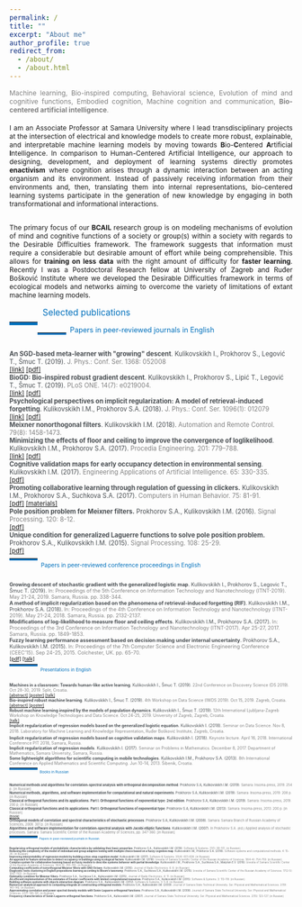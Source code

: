 ```yaml
---
permalink: /
title: ""
excerpt: "About me"
author_profile: true
redirect_from: 
  - /about/
  - /about.html
---
```



<div style ="text-align: justify;">
<span style ="color:gray; font-size:85%; ">
Machine learning, Bio-inspired computing, Behavioral science, Evolution of mind and cognitive functions, Embodied cognition, Machine cognition and communication, <strong>Bio-centered artificial intelligence</strong>. 
</span><br><br>

<span style ="font-size:85%; ">
I am an Associate Professor at Samara University where I lead transdisciplinary projects at the intersection of electrical and knowledge models to create more robust, explainable, and interpretable  machine learning models by  moving towards <b>B</b>io-<b>C</b>entered <b>A</b>rtificial <b>I</b>ntelligence. In comparison to Human-Centered Artificial Intelligence, our approach to designing, development, and deployment of learning systems directly promotes <strong>enactivism</strong> where cognition arises through a dynamic interaction between an acting organism and its environment. Instead of passively receiving information from their environments and, then, translating them into internal representations, bio-centered learning systems participate in the generation of new knowledge by engaging in both transformational and informational interactions.<br><br>

The primary focus of our <b>BCAIL</b> research group is on modeling mechanisms of evolution of mind and cognitive functions of a society or group(s) within a society with regards to the Desirable Difficulties framework. The framework suggests that information must require a considerable but desirable amount of effort while being comprehensible. 
This allows for <strong>training on less data</strong> with the right amount of difficulty for <strong>faster learning</strong>. Recently I was a Postdoctoral Research fellow at University of Zagreb and Ruđer Bošković Institute where we developed the Desirable Difficulties framework in terms of ecological models and networks aiming to overcome the variety of limitations of extant machine learning models.  
</span>
</div>

<p style="float:left;">
    <hr style="float:left; border-bottom: 5px solid #0070bc; width: 10%; clear: none; position: relative; top: 1.0em;"/>
</p>
<a name="publications"></a>
<div style="font-size:110%; color: #0070bc">
    &nbsp; Selected publications
</div>



<p style="float:left;">
    <hr style="float:left; border-bottom: 3px solid #0070bc; width: 10%; clear: none; position: relative; top: 0.85em;"/>
</p>
<div style="font-size:90%; color: #0070bc;">
&nbsp; Papers in peer-reviewed journals in English
</div>
<p id="short-spaced" style="line-height: 5%;">
<br>
</p>

<span style ="font-size:80%; ">
<span style="color:#494e52">
<b>An SGD-based meta-learner with "growing" descent</b>.
Kulikovskikh I., Prokhorov S., Legović T., Šmuc T. (2019). 
<span style="color:gray">
J. Phys.: Conf. Ser. 1368: 052008<br>
<a href="https://iopscience.iop.org/article/10.1088/1742-6596/1368/5/052008">[link]</a>
<a href="https://ilonakulikovskikh.github.io/files/kulikovskikh2019.pdf">[pdf]</a><br>
<span style="color:#494e52">
<b>BioGD: Bio-inspired robust gradient descent</b>.
Kulikovskikh I., Prokhorov S., Lipić T., Legović T., Šmuc T. (2019). 
<span style="color:gray">
PLoS ONE. 14(7): e0219004.<br>
<a href="https://journals.plos.org/plosone/article?id=10.1371/journal.pone.0219004">[link]</a>
<a href="https://ilonakulikovskikh.github.io/files/kulikovskikh2019_1.pdf">[pdf]</a><br>
<span style="color:#494e52">
<b>Psychological perspectives on implicit regularization: A model of retrieval-induced forgetting</b>.
<span style="color:#494e52">
Kulikovskikh I.M., Prokhorov S.A. (2018). 
<span style="color:gray">
J. Phys.: Conf. Ser. 1096(1): 012079<br>
<a href="https://iopscience.iop.org/article/10.1088/1742-6596/1096/1/012079">[link]</a>
<a href="https://ilonakulikovskikh.github.io/files/kulikovskikh2018.pdf">[pdf]</a><br>
<span style="color:#494e52">
<b>Meixner nonorthogonal filters</b>.
Kulikovskikh I.M. (2018). 
<span style="color:gray">
Automation and Remote Control. 79(8): 1458-1473.<br>
<span style="color:#494e52">
<b>Minimizing the effects of floor and ceiling to improve the convergence of loglikelihood</b>.
Kulikovskikh I.M., Prokhorov S.A. (2017). 
<span style="color:gray">
Procedia Engineering. 201: 779–788.<br>
<a href="https://www.sciencedirect.com/science/article/pii/S1877705817341607">[link]</a>
<a href="https://ilonakulikovskikh.github.io/files/kulikovskikh2017_1.pdf">[pdf]</a><br>
<span style="color:#494e52">
<b>Cognitive validation maps for early occupancy detection in environmental sensing</b>.
Kulikovskikh I.M. (2017). 
<span style="color:gray">
Engineering Applications of Artificial Intelligence. 65: 330-335.<br>
<a href="https://ilonakulikovskikh.github.io/files/kulikovskikh2017_2.pdf">[pdf]</a><br>
<span style="color:#494e52">
<b>Promoting collaborative learning through regulation of guessing in clickers.</b>
Kulikovskikh I.M., Prokhorov S.A., Suchkova S.A. (2017). 
<span style="color:gray">
Computers in Human Behavior. 75: 81-91.<br>
<a href="https://ilonakulikovskikh.github.io/files/kulikovskikh2017.pdf">[pdf]</a>
<a href="https://ilonakulikovskikh.github.io/files/materials_kulikovskikh2017.pdf">[materials]</a><br>
<span style="color:#494e52">
<b>Pole position problem for Meixner filters.</b>
Prokhorov S.A., Kulikovskikh I.M. (2016).
<span style="color:gray">
Signal Processing. 120: 8-12.<br>
<a href="https://ilonakulikovskikh.github.io/files/prokhorov2016.pdf">[pdf]</a><br>
<span style="color:#494e52">
<b>Unique condition for generalized  Laguerre functions to solve pole position problem. </b>
Prokhorov S.A., Kulikovskikh I.M. (2015).
<span style="color:gray">
Signal Processing. 108: 25-29. <br>
<a href="https://ilonakulikovskikh.github.io/files/prokhorov2015.pdf">[pdf]</a><br>


<p style="float:left;">
    <hr style="float:left; border-bottom: 3px solid #0070bc; width: 10%; clear: none; position: relative; top: -0.5em;"/>
</p>

<div style="font-size:90%; color: #0070bc;">
&nbsp; Papers in peer-reviewed conference proceedings in English
</div>
<p id="short-spaced" style="line-height: 5%;">
<br>
</p>

<span style ="font-size:80%; ">
<span style="color:#494e52">
<b> Growing descent of stochastic gradient with
the generalized logistic map</b>.
Kulikovskikh I., Prokhorov S., Legovic T., Šmuc T. (2019). 
<span style="color:gray">
In: Proceedings of the 5th Conference on Information Technology and
Nanotechnology (ITNT-2019). May 21-24, 2019. Samara, Russia. pp. 338-344.<br>
<span style="color:#494e52">
<b> A method of implicit regularization based on the phenomena of
retrieval-induced forgetting (RIF)</b>.
Kulikovskikh I.M., Prokhorov S.A. (2018). 
<span style="color:gray">
In: Proceedings of the 4th Conference on Information Technology and
Nanotechnology (ITNT-2019). May 21-24, 2018. Samara, Russia. pp. 2132-2137.<br>
<span style="color:#494e52">
<b> Modifications of log-likelihood to measure floor and ceiling
effects</b>.
Kulikovskikh I.M., Prokhorov S.A. (2017). 
<span style="color:gray">
In: Proceedings of the 3rd Conference on Information Technology and Nanotechnology
(ITNT-2017). Apr 25-27, 2017. Samara, Russia. pp. 1849-1853.<br>
<span style="color:#494e52">
<b> Fuzzy learning performance assessment based on decision
making under internal uncertainty</b>.
Prokhorov S.A., Kulikovskikh I.M. (2015). 
<span style="color:gray">
In: Proceedings of the 7th Computer Science and Electronic
Engineering Conference (CEEC’15). Sep 24-25, 2015. Colchester, UK. pp. 65-70.<br>
<a href="https://ilonakulikovskikh.github.io/files/prokhorov2015_1.pdf">[pdf]</a>
<a href="https://ilonakulikovskikh.github.io/files/talk_prokhorov2015_1.pdf">[talk]</a><br>
 
 <p style="float:left;">
     <hr style="float:left; border-bottom: 3px solid #0070bc; width: 10%; clear: none; position: relative; top: -0.5em;"/>
 </p>
 <div style="font-size:90%; color: #0070bc;">
 &nbsp; Presentations in English
 </div>
 <p id="short-spaced" style="line-height: 5%;">
 <br>
 </p>
 
 <span style ="font-size:80%; ">
 <span style="color:#494e52">
 <b> Machines in a classroom: Towards human-like active learning</b>. 
 Kulikovskikh I., Šmuc T. (2019).
<span style="color:gray">
 22nd Conference on Discovery Science (DS 2019). Oct 28-30, 2019. Split, Croatia.<br>
 <a href="https://ilonakulikovskikh.github.io/files/abst_kulikovskikh2019_2.pdf">[abstract]</a>
<a href="https://ilonakulikovskikh.github.io/files/post_kulikovskikh2019_2.pdf">[poster]</a>
<a href="https://prezi.com/view/ivikvBr4IXjZAlXW4QoX/">[talk]</a><br>
 <span style="color:#494e52">
 <b> Bio-inspired robust machine learning</b>.
 Kulikovskikh I., Šmuc T. (2019).
 <span style="color:gray">
 4th Workshop on Data Science (IWDS 2019). Oct 15, 2019. Zagreb, Croatia.<br>
 <a href="https://ilonakulikovskikh.github.io/files/abst_kulikovskikh2019.pdf">[abstract]</a>
 <a href="https://ilonakulikovskikh.github.io/files/post_kulikovskikh2019.pdf">[poster]</a><br>
 <span style="color:#494e52">
  <b> Robust machine learning inspired by the models of population dynamics</b>.
  Kulikovskikh I., Šmuc T. (2019).
  <span style="color:gray">
12th International Ljubljana-Zagreb Workshop on Knowledge Technologies and Data Science. Oct
24-25, 2019. University of Zagreb, Zagreb, Croatia.<br>
 <a href="https://ilonakulikovskikh.github.io/files/talk_kulikovskikh2019_1.pdf">[talk]</a><br>
<span style="color:#494e52">
<b> Implicit regularization of regression models based on the generalized logistic
equation</b>.
Kulikovskikh I. (2018).
  <span style="color:gray">
Seminar on Data Science. Nov 8, 2018. Laboratory for Machine Learning and Knowledge
Representation, Ruđer Bošković Institute, Zagreb, Croatia.<br>
<span style="color:#494e52">
<b> Implicit regularization of regression models based on cognitive validation maps</b>.
Kulikovskikh I. (2018).
  <span style="color:gray">
Keynote lecture. April 16, 2018. International Conference PIT 2018, Samara, Russia.<br>
 <span style="color:#494e52">
 <b> Implicit regularization of regression models</b>.
 Kulikovskikh I. (2017).
 <span style="color:gray">
 Seminar on Problems in Mathematics.
December 8, 2017. Department of Mathematics, Samara University, Samara, Russia.<br>
 <span style="color:#494e52">
 <b> Some lightweight algorithms for scientific computing in mobile technologies</b>.
 Kulikovskikh I.M., Prokhorov S.A. (2013).
 <span style="color:gray">
 8th International Conference on Applied Mathematics and Scientific Computing. Jun 10-14, 2013. Šibenik, Croatia.<br>

<p style="float:left;">
     <hr style="float:left; border-bottom: 3px solid #0070bc; width: 10%; clear: none; position: relative; top: -0.5em;"/>
 </p>
 <div style="font-size:90%; color: #0070bc;">
 &nbsp; Books in Russian
 </div>
 <p id="short-spaced" style="line-height: 5%;">
 <br>
 </p>
 
 <span style ="font-size:80%; ">
 <span style="color:#494e52">
 <b> Numerical methods and algorithms for correlation-spectral analysis with orthogonal decomposition method</b>. 
 Prokhorov S.A, Kulikovskikh I.M. (2019).
<span style="color:gray">
Samara: Insoma-press, 2019. 254 p. [in Russian]<br>
<span style="color:#494e52">
 <b> Numerical methods, algorithms, and software implementation
for computational and natural experiments</b>. 
 Prokhorov S.A, Kulikovskikh I.M. (2019).
<span style="color:gray">
Samara: Insoma-press, 2019. 208 p. [in Russian]<br>
<span style="color:#494e52">
 <b> Classical orthogonal functions and its applications. Part I. Orthogonal functions of exponential type: 2nd edition</b>. 
 Prokhorov S.A, Kulikovskikh I.M. (2019).
<span style="color:gray">
Samara: Insoma-press, 2019. 200 p. [in Russian]<br>
<span style="color:#494e52">
 <b> Classical orthogonal functions and its applications. Part I. Orthogonal functions of exponential type</b>. 
 Prokhorov S.A, Kulikovskikh I.M. (2013).
<span style="color:gray">
Samara: Insoma-press, 2013. 200 p. [in Russian]<br>
<a href="https://ilonakulikovskikh.github.io/files/book_kulikovskikh2013.pdf">[book]</a><br>
<span style="color:#494e52">
<b> Orthogonal models of correlation and spectral characteristics of stochastic processes</b>. 
 Prokhorov S.A, Kulikovskikh I.M. (2008).
<span style="color:gray">
Samara: Samara Branch of Russian Academy of Sciences, 2008. 301 p. [in Russian]<br>
<span style="color:#494e52">
<b> Algorithms and software implementation for correlation-spectral analysis with Jacobi elliptic functions</b>. 
 Kulikovskikh I.M. (2007).
<span style="color:gray">
In Prokhorov S.A. (ed.) Applied analysis of stochastic processes.
Samara: Samara Scientific Center of the Russian Academy of Sciences, pp. 347-360. [in Russian]<br>

<p style="float:left;">
    <hr style="float:left; border-bottom: 3px solid #0070bc; width: 10%; clear: none; position: relative; top: -0.5em;"/>
</p>
<div style="font-size:90%; color: #0070bc;">
&nbsp; Papers in peer-reviewed journals in Russian
</div>
<p id="short-spaced" style="line-height: 5%;">
<br>
</p>

<span style ="font-size:80%; ">
<span style="color:#494e52">
<b>Regularizing orthogonal models of probabilistic characteristics by validating their basic properties</b>.
Prokhorov S.A., Kulikovskikh I.M. (2018).
<span style="color:gray">
Software & Systems. 31(1): 99-101. [in Russian]<br>
<span style="color:#494e52">
<b>Reducing the complexity of the model of individual
and group adaptive testing with multiple choice based on a fuzzy cognitive map</b>.
Kulikovskikh I.M., Prokhorov S.A. (2018).
<span style="color:gray">
Software systems and computational methods. 4: 15-26. [in Russian]<br>
<span style="color:#494e52">
<b>Improving interpretability of regression models by building a tree-step cognition model</b>.
Kulikovskikh I.M. (2017).
<span style="color:gray">
Software & Systems. 30(4): 601-608. [in Russian]<br>
<span style="color:#494e52">
<b>An approach to feature extraction to detect occupancy in buildings using ecological factors</b>.
Kulikovskikh I.M. (2016).
<span style="color:gray">
Izvestia of Samara Scientific Center of the Russian Academy of Sciences. 18(4-4): 754-759. [in Russian]<br>
<span style="color:#494e52">
<b>Complex system for collaborative learning based on fuzzy models to describe systems behavior with partial knowledge</b>.
Kulikovskikh I.M., Prokhorov S.A., Suchkova S.A., Matytsin E.V. (2016).
<span style="color:gray">
Izvestia of Samara Scientific Center of the Russian Academy of Sciences. 18(4-4): 760-765. [in Russian]<br>
<span style="color:#494e52">
<b>Computing coefficients of nonorthogonal Meixner filters with GNU Octave</b>.
Kulikovskikh I.M. (2016).
<span style="color:gray">
Journal of Radio Electronics. 6: 8. [in Russian]<br>
<span style="color:#494e52">
<b>Diagnostic tests clustering in English prepositions learning according to Bloom’s taxonomy</b>.
Prokhorov S.A., Suchkova S.A., Kulikovskikh I.M. (2015).
<span style="color:gray">
Izvestia of Samara Scientific Center of the Russian Academy of Sciences. 17(2-5): 1097-1103. [in Russian]<br>
<span style="color:#494e52">
<b>Optimality condition for Meixner filters</b>.
Prokhorov S.A., Suchkova S.A., Kulikovskikh I.M. (2015).
<span style="color:gray">
Journal of Radio Electronics. 4: 11. [in Russian]<br>
<span style="color:#494e52">
<b>An efficient implementation of the estimates of Fourier coefficients with limited computational resources</b>.
Prokhorov S.A., Kulikovskikh I.M. (2015).
<span style="color:gray">
Software & Systems. 3: 113-118. [in Russian]<br>
<span style="color:#494e52">
<b>Building software systems with objects interaction diagram</b>.
Prokhorov S.A., Kulikovskikh I.M. (2012).
<span style="color:gray">
Software & Systems. 3: 5-8. [in Russian]<br>
<span style="color:#494e52">
<b>Numerical-analytical approach to computing integrals at constructing orthogonal models</b>.
Prokhorov S.A., Kulikovskikh I.M. (2009).
<span style="color:gray">
Journal of Samara State Technical University. Ser. Physical and Mathematical Sciences. 2(19): 140-146. [in Russian]<br>
<span style="color:#494e52">
<b>Approximating correlation and power spectral density models with Sonin-Laguerre orthogonal functions</b>.
Prokhorov S.A., Kulikovskikh I.M. (2008).
<span style="color:gray">
Journal of Samara State Technical University. Ser. Physical and Mathematical Sciences. 2(17): 185-191. [in Russian]<br>
<span style="color:#494e52">
<b>Frequency characteristics of Sonin-Laguerre orthogonal functions</b>.
Prokhorov S.A., Kulikovskikh I.M. (2007).
<span style="color:gray">
Journal of Samara State Technical University. Ser. Physical and Mathematical Sciences. 2(15): 123-127. [in Russian]<br>
